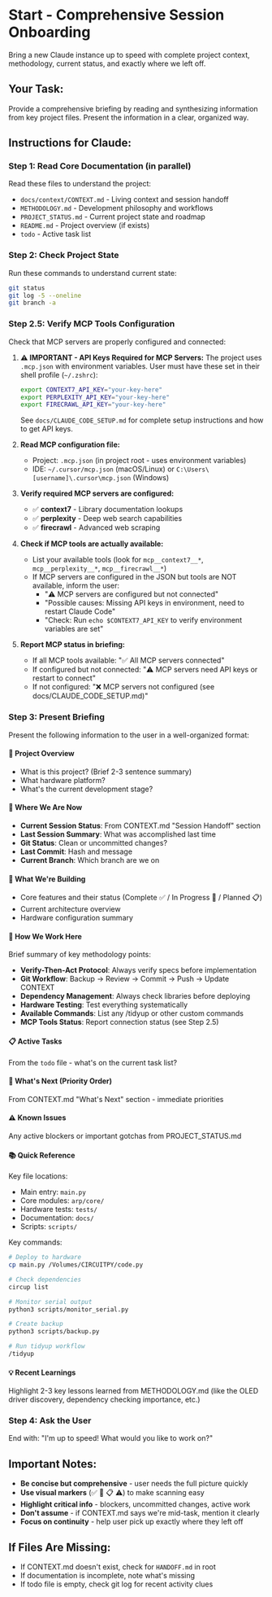 # Start - Comprehensive Session Onboarding

Bring a new Claude instance up to speed with complete project context, methodology, current status, and exactly where we left off.

## Your Task:

Provide a comprehensive briefing by reading and synthesizing information from key project files. Present the information in a clear, organized way.

## Instructions for Claude:

### Step 1: Read Core Documentation (in parallel)
Read these files to understand the project:
- `docs/context/CONTEXT.md` - Living context and session handoff
- `METHODOLOGY.md` - Development philosophy and workflows
- `PROJECT_STATUS.md` - Current project state and roadmap
- `README.md` - Project overview (if exists)
- `todo` - Active task list

### Step 2: Check Project State
Run these commands to understand current state:
```bash
git status
git log -5 --oneline
git branch -a
```

### Step 2.5: Verify MCP Tools Configuration
Check that MCP servers are properly configured and connected:

1. **⚠️ IMPORTANT - API Keys Required for MCP Servers:**
   The project uses `.mcp.json` with environment variables. User must have these set in their shell profile (`~/.zshrc`):
   ```bash
   export CONTEXT7_API_KEY="your-key-here"
   export PERPLEXITY_API_KEY="your-key-here"
   export FIRECRAWL_API_KEY="your-key-here"
   ```
   See `docs/CLAUDE_CODE_SETUP.md` for complete setup instructions and how to get API keys.

2. **Read MCP configuration file:**
   - Project: `.mcp.json` (in project root - uses environment variables)
   - IDE: `~/.cursor/mcp.json` (macOS/Linux) or `C:\Users\[username]\.cursor\mcp.json` (Windows)

3. **Verify required MCP servers are configured:**
   - ✅ **context7** - Library documentation lookups
   - ✅ **perplexity** - Deep web search capabilities
   - ✅ **firecrawl** - Advanced web scraping

4. **Check if MCP tools are actually available:**
   - List your available tools (look for `mcp__context7__*`, `mcp__perplexity__*`, `mcp__firecrawl__*`)
   - If MCP servers are configured in the JSON but tools are NOT available, inform the user:
     - "⚠️ MCP servers are configured but not connected"
     - "Possible causes: Missing API keys in environment, need to restart Claude Code"
     - "Check: Run `echo $CONTEXT7_API_KEY` to verify environment variables are set"

5. **Report MCP status in briefing:**
   - If all MCP tools available: "✅ All MCP servers connected"
   - If configured but not connected: "⚠️ MCP servers need API keys or restart to connect"
   - If not configured: "❌ MCP servers not configured (see docs/CLAUDE_CODE_SETUP.md)"

### Step 3: Present Briefing

Present the following information to the user in a well-organized format:

#### 🎯 Project Overview
- What is this project? (Brief 2-3 sentence summary)
- What hardware platform?
- What's the current development stage?

#### 📍 Where We Are Now
- **Current Session Status**: From CONTEXT.md "Session Handoff" section
- **Last Session Summary**: What was accomplished last time
- **Git Status**: Clean or uncommitted changes?
- **Last Commit**: Hash and message
- **Current Branch**: Which branch are we on

#### 🎨 What We're Building
- Core features and their status (Complete ✅ / In Progress 🚧 / Planned 📋)
- Current architecture overview
- Hardware configuration summary

#### 🔨 How We Work Here
Brief summary of key methodology points:
- **Verify-Then-Act Protocol**: Always verify specs before implementation
- **Git Workflow**: Backup → Review → Commit → Push → Update CONTEXT
- **Dependency Management**: Always check libraries before deploying
- **Hardware Testing**: Test everything systematically
- **Available Commands**: List any /tidyup or other custom commands
- **MCP Tools Status**: Report connection status (see Step 2.5)

#### 📋 Active Tasks
From the `todo` file - what's on the current task list?

#### 🚀 What's Next (Priority Order)
From CONTEXT.md "What's Next" section - immediate priorities

#### ⚠️ Known Issues
Any active blockers or important gotchas from PROJECT_STATUS.md

#### 📚 Quick Reference
Key file locations:
- Main entry: `main.py`
- Core modules: `arp/core/`
- Hardware tests: `tests/`
- Documentation: `docs/`
- Scripts: `scripts/`

Key commands:
```bash
# Deploy to hardware
cp main.py /Volumes/CIRCUITPY/code.py

# Check dependencies
circup list

# Monitor serial output
python3 scripts/monitor_serial.py

# Create backup
python3 scripts/backup.py

# Run tidyup workflow
/tidyup
```

#### 💡 Recent Learnings
Highlight 2-3 key lessons learned from METHODOLOGY.md (like the OLED driver discovery, dependency checking importance, etc.)

### Step 4: Ask the User
End with: "I'm up to speed! What would you like to work on?"

## Important Notes:
- **Be concise but comprehensive** - user needs the full picture quickly
- **Use visual markers** (✅ 🚧 📋 ⚠️) to make scanning easy
- **Highlight critical info** - blockers, uncommitted changes, active work
- **Don't assume** - if CONTEXT.md says we're mid-task, mention it clearly
- **Focus on continuity** - help user pick up exactly where they left off

## If Files Are Missing:
- If CONTEXT.md doesn't exist, check for `HANDOFF.md` in root
- If documentation is incomplete, note what's missing
- If todo file is empty, check git log for recent activity clues
